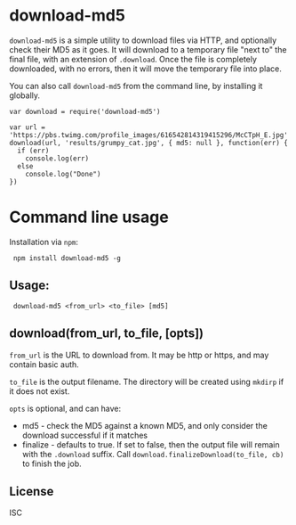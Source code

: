 # download-md5

`download-md5` is a simple utility to download files via HTTP, and optionally check their MD5 as it goes.
It will download to a temporary file "next to" the final file, with an extension of `.download`.  Once the file is completely downloaded, with no errors, then it will move the temporary file into place.

You can also call `download-md5` from the command line, by installing it globally.

```
var download = require('download-md5')

var url = 'https://pbs.twimg.com/profile_images/616542814319415296/McCTpH_E.jpg'
download(url, 'results/grumpy_cat.jpg', { md5: null }, function(err) {
  if (err)
    console.log(err)
  else
    console.log("Done")
})
```


# Command line usage

Installation via `npm`:

     npm install download-md5 -g

## Usage:

     download-md5 <from_url> <to_file> [md5]




download(from_url, to_file, [opts])
-----------------------------------

`from_url` is the URL to download from.  It may be http or https, and may contain basic auth.

`to_file` is the output filename.  The directory will be created using `mkdirp` if it does not exist.

`opts` is optional, and can have:
  * md5 - check the MD5 against a known MD5, and only consider the download successful if it matches
  * finalize - defaults to true.  If set to false, then the output file will remain with the `.download` suffix.
    Call `download.finalizeDownload(to_file, cb)` to finish the job.


License
-------
ISC
